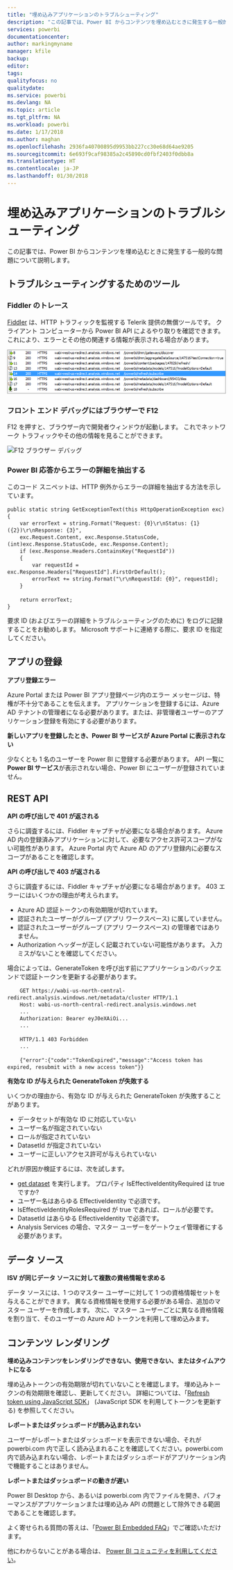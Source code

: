 ```yaml
---
title: "埋め込みアプリケーションのトラブルシューティング"
description: "この記事では、Power BI からコンテンツを埋め込むときに発生する一般的な問題について説明します。"
services: powerbi
documentationcenter: 
author: markingmyname
manager: kfile
backup: 
editor: 
tags: 
qualityfocus: no
qualitydate: 
ms.service: powerbi
ms.devlang: NA
ms.topic: article
ms.tgt_pltfrm: NA
ms.workload: powerbi
ms.date: 1/17/2018
ms.author: maghan
ms.openlocfilehash: 2936fa40700895d9953bb227cc30e68d64ae9205
ms.sourcegitcommit: 6e693f9caf98385a2c45890cd0fbf2403f0dbb8a
ms.translationtype: HT
ms.contentlocale: ja-JP
ms.lasthandoff: 01/30/2018
---
```

# <a name="troubleshooting-your-embedded-application"></a>埋め込みアプリケーションのトラブルシューティング

この記事では、Power BI からコンテンツを埋め込むときに発生する一般的な問題について説明します。

## <a name="tools-for-troubleshooting"></a>トラブルシューティングするためのツール

### <a name="fiddler-trace"></a>Fiddler のトレース

[Fiddler](http://www.telerik.com/fiddler) は、HTTP トラフィックを監視する Telerik 提供の無償ツールです。  クライアント コンピューターから Power BI API によるやり取りを確認できます。 これにより、エラーとその他の関連する情報が表示される場合があります。

![Fiddler のトレース](../includes/media/gateway-onprem-tshoot-tools-include/fiddler.png)

### <a name="f12-in-browser-for-front-end-debugging"></a>フロント エンド デバッグにはブラウザーで F12

F12 を押すと、ブラウザー内で開発者ウィンドウが起動します。 これでネットワーク トラフィックやその他の情報を見ることができます。

![F12 ブラウザー デバッグ](media/embedded-troubleshoot/browser-f12.png)

### <a name="extracting-error-details-from-power-bi-response"></a>Power BI 応答からエラーの詳細を抽出する

このコード スニペットは、HTTP 例外からエラーの詳細を抽出する方法を示しています。

```
public static string GetExceptionText(this HttpOperationException exc)
{
    var errorText = string.Format("Request: {0}\r\nStatus: {1} ({2})\r\nResponse: {3}",
    exc.Request.Content, exc.Response.StatusCode, (int)exc.Response.StatusCode, exc.Response.Content);
    if (exc.Response.Headers.ContainsKey("RequestId"))
    {
        var requestId = exc.Response.Headers["RequestId"].FirstOrDefault();
        errorText += string.Format("\r\nRequestId: {0}", requestId);
    }

    return errorText;
}
```
要求 ID (およびエラーの詳細をトラブルシューティングのために) をログに記録することをお勧めします。
Microsoft サポートに連絡する際に、要求 ID を指定してください。

## <a name="app-registration"></a>アプリの登録

**アプリ登録エラー**

Azure Portal または Power BI アプリ登録ページ内のエラー メッセージは、特権が不十分であることを伝えます。 アプリケーションを登録するには、Azure AD テナントの管理者になる必要があります。または、非管理者ユーザーのアプリケーション登録を有効にする必要があります。

**新しいアプリを登録したとき、Power BI サービスが Azure Portal に表示されない**

少なくとも 1 名のユーザーを Power BI に登録する必要があります。 API 一覧に **Power BI サービス**が表示されない場合、Power BI にユーザーが登録されていません。

## <a name="rest-api"></a>REST API

**API の呼び出しで 401 が返される**

さらに調査するには、Fiddler キャプチャが必要になる場合があります。 Azure AD 内の登録済みアプリケーションに対して、必要なアクセス許可スコープがない可能性があります。 Azure Portal 内で Azure AD のアプリ登録内に必要なスコープがあることを確認します。

**API の呼び出しで 403 が返される**

さらに調査するには、Fiddler キャプチャが必要になる場合があります。 403 エラーにはいくつかの理由が考えられます。

* Azure AD 認証トークンの有効期限が切れています。
* 認証されたユーザーがグループ (アプリ ワークスペース) に属していません。
* 認証されたユーザーがグループ (アプリ ワークスペース) の管理者ではありません。
* Authorization ヘッダーが正しく記載されていない可能性があります。 入力ミスがないことを確認してください。

場合によっては、GenerateToken を呼び出す前にアプリケーションのバックエンドで認証トークンを更新する必要があります。

```
    GET https://wabi-us-north-central-redirect.analysis.windows.net/metadata/cluster HTTP/1.1
    Host: wabi-us-north-central-redirect.analysis.windows.net
    ...
    Authorization: Bearer eyJ0eXAiOi...
    ...
 
    HTTP/1.1 403 Forbidden
    ...
     
    {"error":{"code":"TokenExpired","message":"Access token has expired, resubmit with a new access token"}}
```

**有効な ID が与えられた GenerateToken が失敗する**

いくつかの理由から、有効な ID が与えられた GenerateToken が失敗することがあります。

* データセットが有効な ID に対応していない
* ユーザー名が指定されていない
* ロールが指定されていない
* DatasetId が指定されていない
* ユーザーに正しいアクセス許可が与えられていない

どれが原因か検証するには、次を試します。

* [get dataset](https://msdn.microsoft.com/library/mt784653.aspx) を実行します。 プロパティ IsEffectiveIdentityRequired は true ですか?
* ユーザー名はあらゆる EffectiveIdentity で必須です。
* IsEffectiveIdentityRolesRequired が true であれば、ロールが必要です。
* DatasetId はあらゆる EffectiveIdentity で必須です。
* Analysis Services の場合、マスター ユーザーをゲートウェイ管理者にする必要があります。

## <a name="data-sources"></a>データ ソース

**ISV が同じデータ ソースに対して複数の資格情報を求める**

データ ソースには、1 つのマスター ユーザーに対して 1 つの資格情報セットを与えることができます。 異なる資格情報を使用する必要がある場合、追加のマスター ユーザーを作成します。 次に、マスター ユーザーごとに異なる資格情報を割り当て、そのユーザーの Azure AD トークンを利用して埋め込みます。

## <a name="content-rendering"></a>コンテンツ レンダリング

**埋め込みコンテンツをレンダリングできない、使用できない、またはタイムアウトになる**

埋め込みトークンの有効期限が切れていないことを確認します。 埋め込みトークンの有効期限を確認し、更新してください。 詳細については、「[Refresh token using JavaScript SDK](https://github.com/Microsoft/PowerBI-JavaScript/wiki/Refresh-token-using-JavaScript-SDK-example)」 (JavaScript SDK を利用してトークンを更新する) を参照してください。

**レポートまたはダッシュボードが読み込まれない**

ユーザーがレポートまたはダッシュボードを表示できない場合、それが powerbi.com 内で正しく読み込まれることを確認してください。powerbi.com 内で読み込まれない場合、レポートまたはダッシュボードがアプリケーション内で機能することはありません。

**レポートまたはダッシュボードの動きが遅い**

Power BI Desktop から、あるいは powerbi.com 内でファイルを開き、パフォーマンスがアプリケーションまたは埋め込み API の問題として除外できる範囲であることを確認します。


よく寄せられる質問の答えは、「[Power BI Embedded FAQ](embedded-faq.md)」でご確認いただけます。

他にわからないことがある場合は、 [Power BI コミュニティを利用してください](http://community.powerbi.com/)。
